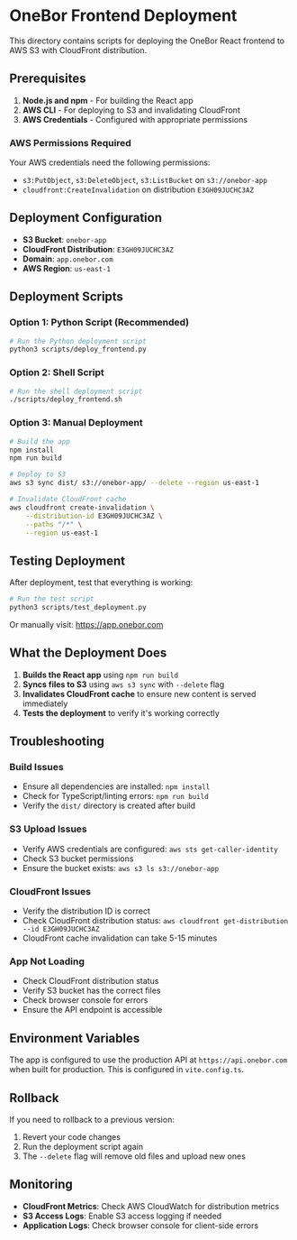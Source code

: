 # OneBor Frontend Deployment

This directory contains scripts for deploying the OneBor React frontend to AWS S3 with CloudFront distribution.

## Prerequisites

1. **Node.js and npm** - For building the React app
2. **AWS CLI** - For deploying to S3 and invalidating CloudFront
3. **AWS Credentials** - Configured with appropriate permissions

### AWS Permissions Required

Your AWS credentials need the following permissions:

- `s3:PutObject`, `s3:DeleteObject`, `s3:ListBucket` on `s3://onebor-app`
- `cloudfront:CreateInvalidation` on distribution `E3GH09JUCHC3AZ`

## Deployment Configuration

- **S3 Bucket**: `onebor-app`
- **CloudFront Distribution**: `E3GH09JUCHC3AZ`
- **Domain**: `app.onebor.com`
- **AWS Region**: `us-east-1`

## Deployment Scripts

### Option 1: Python Script (Recommended)

```bash
# Run the Python deployment script
python3 scripts/deploy_frontend.py
```

### Option 2: Shell Script

```bash
# Run the shell deployment script
./scripts/deploy_frontend.sh
```

### Option 3: Manual Deployment

```bash
# Build the app
npm install
npm run build

# Deploy to S3
aws s3 sync dist/ s3://onebor-app/ --delete --region us-east-1

# Invalidate CloudFront cache
aws cloudfront create-invalidation \
    --distribution-id E3GH09JUCHC3AZ \
    --paths "/*" \
    --region us-east-1
```

## Testing Deployment

After deployment, test that everything is working:

```bash
# Run the test script
python3 scripts/test_deployment.py
```

Or manually visit: https://app.onebor.com

## What the Deployment Does

1. **Builds the React app** using `npm run build`
2. **Syncs files to S3** using `aws s3 sync` with `--delete` flag
3. **Invalidates CloudFront cache** to ensure new content is served immediately
4. **Tests the deployment** to verify it's working correctly

## Troubleshooting

### Build Issues

- Ensure all dependencies are installed: `npm install`
- Check for TypeScript/linting errors: `npm run build`
- Verify the `dist/` directory is created after build

### S3 Upload Issues

- Verify AWS credentials are configured: `aws sts get-caller-identity`
- Check S3 bucket permissions
- Ensure the bucket exists: `aws s3 ls s3://onebor-app`

### CloudFront Issues

- Verify the distribution ID is correct
- Check CloudFront distribution status: `aws cloudfront get-distribution --id E3GH09JUCHC3AZ`
- CloudFront cache invalidation can take 5-15 minutes

### App Not Loading

- Check CloudFront distribution status
- Verify S3 bucket has the correct files
- Check browser console for errors
- Ensure the API endpoint is accessible

## Environment Variables

The app is configured to use the production API at `https://api.onebor.com` when built for production. This is configured in `vite.config.ts`.

## Rollback

If you need to rollback to a previous version:

1. Revert your code changes
2. Run the deployment script again
3. The `--delete` flag will remove old files and upload new ones

## Monitoring

- **CloudFront Metrics**: Check AWS CloudWatch for distribution metrics
- **S3 Access Logs**: Enable S3 access logging if needed
- **Application Logs**: Check browser console for client-side errors

